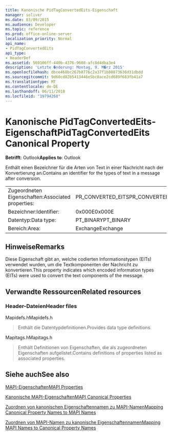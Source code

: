 ```yaml
---
title: Kanonische PidTagConvertedEits-Eigenschaft
manager: soliver
ms.date: 03/09/2015
ms.audience: Developer
ms.topic: reference
ms.prod: office-online-server
localization_priority: Normal
api_name:
- PidTagConvertedEits
api_type:
- HeaderDef
ms.assetid: 569106ff-440b-4376-9608-afc8d4dba3e4
description: 'Letzte �nderung: Montag, 9. M�rz 2015'
ms.openlocfilehash: dbce468bc267b8776c2a37f1b88873636d31dbdd
ms.sourcegitcommit: 9d60cd82b5413446e5bc8ace2cd689f683fb41a7
ms.translationtype: MT
ms.contentlocale: de-DE
ms.lasthandoff: 06/11/2018
ms.locfileid: "19794268"
---
```

# <a name="pidtagconvertedeits-canonical-property"></a><span data-ttu-id="8d1a3-103">Kanonische PidTagConvertedEits-Eigenschaft</span><span class="sxs-lookup"><span data-stu-id="8d1a3-103">PidTagConvertedEits Canonical Property</span></span>

  
  
<span data-ttu-id="8d1a3-104">**Betrifft**: Outlook</span><span class="sxs-lookup"><span data-stu-id="8d1a3-104">**Applies to**: Outlook</span></span> 
  
<span data-ttu-id="8d1a3-105">Enthält einen Bezeichner für die Arten von Text in einer Nachricht nach der Konvertierung an.</span><span class="sxs-lookup"><span data-stu-id="8d1a3-105">Contains an identifier for the types of text in a message after conversion.</span></span>
  
|||
|:-----|:-----|
|<span data-ttu-id="8d1a3-106">Zugeordneten Eigenschaften:</span><span class="sxs-lookup"><span data-stu-id="8d1a3-106">Associated properties:</span></span>  <br/> |<span data-ttu-id="8d1a3-107">PR_CONVERTED_EITS</span><span class="sxs-lookup"><span data-stu-id="8d1a3-107">PR_CONVERTED_EITS</span></span>  <br/> |
|<span data-ttu-id="8d1a3-108">Bezeichner:</span><span class="sxs-lookup"><span data-stu-id="8d1a3-108">Identifier:</span></span>  <br/> |<span data-ttu-id="8d1a3-109">0x000E</span><span class="sxs-lookup"><span data-stu-id="8d1a3-109">0x000E</span></span>  <br/> |
|<span data-ttu-id="8d1a3-110">Datentyp:</span><span class="sxs-lookup"><span data-stu-id="8d1a3-110">Data type:</span></span>  <br/> |<span data-ttu-id="8d1a3-111">PT_BINARY</span><span class="sxs-lookup"><span data-stu-id="8d1a3-111">PT_BINARY</span></span>  <br/> |
|<span data-ttu-id="8d1a3-112">Bereich:</span><span class="sxs-lookup"><span data-stu-id="8d1a3-112">Area:</span></span>  <br/> |<span data-ttu-id="8d1a3-113">Exchange</span><span class="sxs-lookup"><span data-stu-id="8d1a3-113">Exchange</span></span>  <br/> |
   
## <a name="remarks"></a><span data-ttu-id="8d1a3-114">Hinweise</span><span class="sxs-lookup"><span data-stu-id="8d1a3-114">Remarks</span></span>

<span data-ttu-id="8d1a3-115">Diese Eigenschaft gibt an, welche codierten Informationstypen (EITs) verwendet wurden, um die Textkomponenten der Nachricht zu konvertieren.</span><span class="sxs-lookup"><span data-stu-id="8d1a3-115">This property indicates which encoded information types (EITs) were used to convert the text components of the message.</span></span>
  
## <a name="related-resources"></a><span data-ttu-id="8d1a3-116">Verwandte Ressourcen</span><span class="sxs-lookup"><span data-stu-id="8d1a3-116">Related resources</span></span>

### <a name="header-files"></a><span data-ttu-id="8d1a3-117">Header-Dateien</span><span class="sxs-lookup"><span data-stu-id="8d1a3-117">Header files</span></span>

<span data-ttu-id="8d1a3-118">Mapidefs.h</span><span class="sxs-lookup"><span data-stu-id="8d1a3-118">Mapidefs.h</span></span>
  
> <span data-ttu-id="8d1a3-119">Enthält die Datentypdefinitionen.</span><span class="sxs-lookup"><span data-stu-id="8d1a3-119">Provides data type definitions.</span></span>
    
<span data-ttu-id="8d1a3-120">Mapitags.h</span><span class="sxs-lookup"><span data-stu-id="8d1a3-120">Mapitags.h</span></span>
  
> <span data-ttu-id="8d1a3-121">Enthält Definitionen von Eigenschaften, die als zugeordneten Eigenschaften aufgelistet.</span><span class="sxs-lookup"><span data-stu-id="8d1a3-121">Contains definitions of properties listed as associated properties.</span></span>
    
## <a name="see-also"></a><span data-ttu-id="8d1a3-122">Siehe auch</span><span class="sxs-lookup"><span data-stu-id="8d1a3-122">See also</span></span>



[<span data-ttu-id="8d1a3-123">MAPI-Eigenschaften</span><span class="sxs-lookup"><span data-stu-id="8d1a3-123">MAPI Properties</span></span>](mapi-properties.md)
  
[<span data-ttu-id="8d1a3-124">Kanonische MAPI-Eigenschaften</span><span class="sxs-lookup"><span data-stu-id="8d1a3-124">MAPI Canonical Properties</span></span>](mapi-canonical-properties.md)
  
[<span data-ttu-id="8d1a3-125">Zuordnen von kanonischen Eigenschaftennamen zu MAPI-Namen</span><span class="sxs-lookup"><span data-stu-id="8d1a3-125">Mapping Canonical Property Names to MAPI Names</span></span>](mapping-canonical-property-names-to-mapi-names.md)
  
[<span data-ttu-id="8d1a3-126">Zuordnen von MAPI-Namen zu kanonische Eigenschaftennamen</span><span class="sxs-lookup"><span data-stu-id="8d1a3-126">Mapping MAPI Names to Canonical Property Names</span></span>](mapping-mapi-names-to-canonical-property-names.md)

